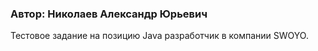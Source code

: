 ### Автор: Николаев Александр Юрьевич
Тестовое задание на позицию Java разработчик в компании SWOYO.